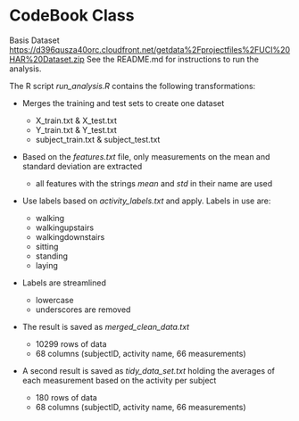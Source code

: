 # CodeBook Class

Basis Dataset
https://d396qusza40orc.cloudfront.net/getdata%2Fprojectfiles%2FUCI%20HAR%20Dataset.zip
See the README.md for instructions to run the analysis.


The R script *run_analysis.R* contains the following transformations:

* Merges the training and test sets to create one dataset 
  * X_train.txt & X_test.txt
  * Y_train.txt & Y_test.txt
  * subject_train.txt & subject_test.txt

* Based on the *features.txt* file, only measurements on the mean and standard deviation are extracted
  * all features with the strings *mean* and *std* in their name are used

* Use labels based on *activity_labels.txt* and apply. Labels in use are: 
  * walking
  * walkingupstairs
  * walkingdownstairs
  * sitting
  * standing
  * laying

* Labels are streamlined
  * lowercase
  * underscores are removed

* The result is saved as *merged_clean_data.txt*
  * 10299 rows of data
  * 68 columns (subjectID, activity name, 66 measurements)

* A second result is saved as *tidy_data_set.txt* holding the averages of each measurement based on the activity per subject
  * 180 rows of data
  * 68 columns (subjectID, activity name, 66 measurements)